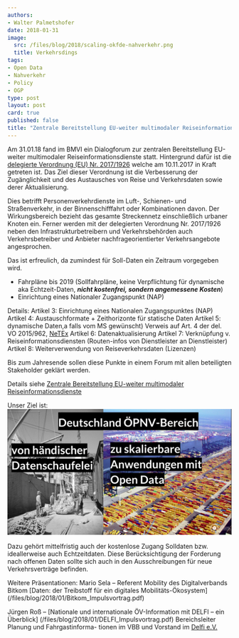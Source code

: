 ```yaml
---
authors: 
- Walter Palmetshofer
date: 2018-01-31
image:
  src: /files/blog/2018/scaling-okfde-nahverkehr.png
  title: Verkehrsdings
tags:
- Open Data
- Nahverkehr
- Policy
- OGP
type: post
layout: post
card: true
published: false
title: "Zentrale Bereitstellung EU-weiter multimodaler Reiseinformationsdienste" 
---
```



Am 31.01.18 fand im BMVI ein Dialogforum zur zentralen Bereitstellung EU-weiter multimodaler Reiseinformationsdienste statt.
Hintergrund dafür ist die [delegierte Verordnung (EU) Nr. 2017/1926](http://eur-lex.europa.eu/legal-content/DE/TXT/?uri=CELEX:32017R1926)
welche am 10.11.2017 in Kraft getreten ist. Das Ziel dieser Verordnung ist die Verbesserung der Zugänglichkeit und des Austausches von Reise und Verkehrsdaten sowie derer Aktualisierung.

Dies betrifft Personenverkehrdienste im Luft-, Schienen- und Straßenverkehr, in der Binnenschifffahrt oder Kombinationen davon.
Der Wirkungsbereich bezieht das gesamte Streckennetz einschließlich urbaner Knoten ein. Ferner werden mit der delegierten Verordnung Nr. 2017/1926 neben den Infrastrukturbetreibern und Verkehrsbehörden auch Verkehrsbetreiber und Anbieter nachfrageorientierter Verkehrsangebote angesprochen.

Das ist erfreulich, da zumindest für Soll-Daten ein Zeitraum vorgegeben wird.

- Fahrpläne bis 2019 (Sollfahrpläne, keine Verpflichtung für dynamische aka Echtzeit-Daten, <i><b>nicht kostenfrei, sondern angemessene Kosten</i></b>)
- Einrichtung eines Nationaler Zugangspunkt (NAP)

Details:
Artikel 3: Einrichtung eines Nationalen Zugangspunktes (NAP)
Artikel 4: Austauschformate + Zeithorizonte für statische Daten
Artikel 5: dynamische Daten,a falls vom MS gewünscht) Verweis auf Art. 4 der del. VO 2015/962, [NeTEx](https://en.wikipedia.org/wiki/NeTEx)
Artikel 6: Datenaktualisierung
Artikel 7: Verknüpfung v. Reiseinformationsdiensten (Routen-infos von Dienstleister an Dienstleister) 
Artikel 8: Weiterverwendung von Reiseverkehrsdaten (Lizenzen) 

Bis zum Jahresende sollen diese Punkte in einem Forum mit allen beteiligten Stakeholder geklärt werden.

Details siehe [Zentrale Bereitstellung EU-weiter multimodaler
Reiseinformationsdienste](/files/blog/2018/01/BMVI_Dialogforum_am_31-01-18.pdf)

Unser Ziel ist: 
![scaling](/files/blog/2018/01/scaling-okfde-nahverkehr.png "Scaling")

Dazu gehört mittelfristig auch der kostenlose Zugang Solldaten bzw. ideallerweise auch Echtzeitdaten.
Diese Berücksichtigung der Forderung nach offenen Daten sollte sich auch in den Ausschreibungen für neue
Verkehrsverträge befinden.


Weitere Präsentationen:
Mario Sela – Referent Mobility des Digitalverbands Bitkom
[Daten: der Treibstoff für ein digitales Mobilitäts-Ökosystem]
(/files/blog/2018/01/Bitkom_Impulsvortrag.pdf)

Jürgen Roß – 
[Nationale und internationale ÖV-Information mit DELFI – ein Überblick]
(/files/blog/2018/01/DELFI_Impulsvortrag.pdf)
Bereichsleiter Planung und Fahrgastinforma-
tionen im VBB und Vorstand im [Delfi e.V.](www.delfi.de)
